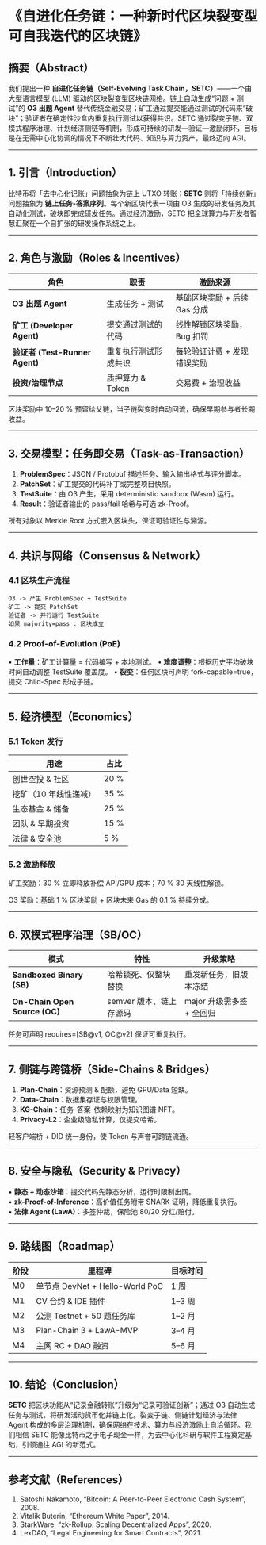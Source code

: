 # 《自进化任务链：一种新时代区块裂变型可自我迭代的区块链》

## 摘要（Abstract）

我们提出一种 **自进化任务链（Self-Evolving Task Chain，SETC）**——一个由大型语言模型 (LLM) 驱动的区块裂变型区块链网络。链上自动生成“问题 + 测试”的 **O3 出题 Agent** 替代传统金融交易；矿工通过提交能通过测试的代码来“破块”；验证者在确定性沙盒内重复执行测试以获得共识。SETC 通过裂变子链、双模式程序治理、计划经济侧链等机制，形成可持续的研发—验证—激励闭环，目标是在无需中心化协调的情况下不断壮大代码、知识与算力资产，最终迈向 AGI。

---

## 1. 引言（Introduction）

比特币将「去中心化记账」问题抽象为链上 UTXO 转账；**SETC** 则将「持续创新」问题抽象为 **链上任务-答案序列**。每个新区块代表一项由 O3 生成的研发任务及其自动化测试，破块即完成研发任务。通过经济激励，SETC 把全球算力与开发者智慧汇聚在一个自扩张的研发操作系统之上。

---

## 2. 角色与激励（Roles & Incentives）

| 角色 | 职责 | 激励来源 |
| ---- | ---- | -------- |
| **O3 出题 Agent** | 生成任务 + 测试 | 基础区块奖励 + 后续 Gas 分成 |
| **矿工 (Developer Agent)** | 提交通过测试的代码 | 线性解锁区块奖励，Bug 扣罚 |
| **验证者 (Test-Runner Agent)** | 重复执行测试形成共识 | 每轮验证计费 + 发现错误奖励 |
| **投资/治理节点** | 质押算力 & Token | 交易费 + 治理收益 |

区块奖励中 10–20 % 预留给父链，当子链裂变时自动回流，确保早期参与者长期收益。

---

## 3. 交易模型：任务即交易（Task-as-Transaction）

1. **ProblemSpec**：JSON / Protobuf 描述任务、输入输出格式与评分脚本。
2. **PatchSet**：矿工提交的代码补丁或完整项目快照。
3. **TestSuite**：由 O3 产生，采用 deterministic sandbox (Wasm) 运行。
4. **Result**：验证者输出的 pass/fail 哈希与可选 zk-Proof。

所有对象以 Merkle Root 方式嵌入区块头，保证可验证性与溯源。

---

## 4. 共识与网络（Consensus & Network）

### 4.1 区块生产流程

```
O3 -> 产生 ProblemSpec + TestSuite
矿工 -> 提交 PatchSet
验证者 -> 并行运行 TestSuite
如果 majority=pass : 区块成立
```

### 4.2 Proof-of-Evolution (PoE)

• **工作量**：矿工计算量 = 代码编写 + 本地测试。
• **难度调整**：根据历史平均破块时间自动调整 TestSuite 覆盖度。
• **裂变**：任何区块可声明 fork-capable=true，提交 Child-Spec 形成子链。

---

## 5. 经济模型（Economics）

### 5.1 Token 发行

| 用途 | 占比 |
| ---- | ---- |
| 创世空投 & 社区 | 20 % |
| 挖矿（10 年线性递减） | 35 % |
| 生态基金 & 储备 | 25 % |
| 团队 & 早期投资 | 15 % |
| 法律 & 安全池 | 5 % |

### 5.2 激励释放

矿工奖励：30 % 立即释放补偿 API/GPU 成本；70 % 30 天线性解锁。

O3 奖励：基础 1 % 区块奖励 + 区块未来 Gas 的 0.1 % 持续分成。

---

## 6. 双模式程序治理（SB/OC）

| 模式 | 特性 | 升级策略 |
| ---- | ---- | -------- |
| **Sandboxed Binary (SB)** | 哈希锁死、仅整块替换 | 重发新任务，旧版本冻结 |
| **On-Chain Open Source (OC)** | semver 版本、链上存源码 | major 升级需多签 + 全回归 |

任务可声明 requires=[SB@v1, OC@v2] 保证可重复执行。

---

## 7. 侧链与跨链桥（Side-Chains & Bridges）

1. **Plan-Chain**：资源预测 & 配额，避免 GPU/Data 短缺。
2. **Data-Chain**：数据集存证与权限管理。
3. **KG-Chain**：任务-答案-依赖映射为知识图谱 NFT。
4. **Privacy-L2**：企业级隐私计算，仅提交哈希。

轻客户端桥 + DID 统一身份，使 Token 与声誉可跨链流通。

---

## 8. 安全与隐私（Security & Privacy）

• **静态 + 动态沙箱**：提交代码先静态分析，运行时限制出网。  
• **zk-Proof-of-Inference**：高价值任务附带 SNARK 证明，降低重复执行。  
• **法律 Agent (LawA)**：多签仲裁，保险池 80/20 分红/赔付。

---

## 9. 路线图（Roadmap）

| 阶段 | 里程碑 | 目标时间 |
| ---- | ---- | -------- |
| M0 | 单节点 DevNet + Hello-World PoC | 1 周 |
| M1 | CV 合约 & IDE 插件 | 1–3 周 |
| M2 | 公测 Testnet + 50 题任务库 | 1–2 月 |
| M3 | Plan-Chain β + LawA-MVP | 3–4 月 |
| M4 | 主网 RC + DAO 融资 | 5–6 月 |

---

## 10. 结论（Conclusion）

**SETC** 把区块功能从“记录金融转账”升级为“记录可验证创新”；通过 O3 自动生成任务与测试，将研发活动货币化并链上化。裂变子链、侧链计划经济与法律 Agent 构成的多层治理机制，确保网络在技术、算力与经济激励上自洽循环。我们相信 SETC 能像比特币之于电子现金一样，为去中心化科研与软件工程奠定基础，引领通往 AGI 的新范式。

---

## 参考文献（References）

1. Satoshi Nakamoto, “Bitcoin: A Peer-to-Peer Electronic Cash System”, 2008.  
2. Vitalik Buterin, “Ethereum White Paper”, 2014.  
3. StarkWare, “zk-Rollup: Scaling Decentralized Apps”, 2020.  
4. LexDAO, “Legal Engineering for Smart Contracts”, 2021.

